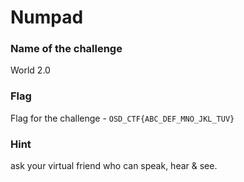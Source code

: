 # Numpad

### Name of the challenge

World 2.0

### Flag

Flag for the challenge - `﻿OSD_CTF{ABC_DEF_MNO_JKL_TUV}`

### Hint

ask your virtual friend who can speak, hear & see.






